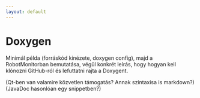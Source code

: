 ```yaml
---
layout: default
---
```


# Doxygen

Minimál példa (forráskód kinézete, doxygen config), majd a RobotMonitorban bemutatása, végül konkrét leírás, hogy hogyan kell klónozni GitHub-ról és lefuttatni rajta a Doxygent.

(Qt-ben van valamire közvetlen támogatás? Annak szintaxisa is markdown?)
(JavaDoc hasonlóan egy snippetben?)
